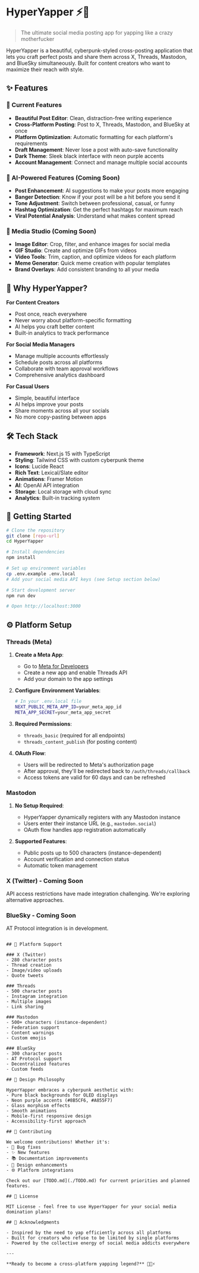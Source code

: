 # HyperYapper ⚡💬

> The ultimate social media posting app for yapping like a crazy motherfucker

HyperYapper is a beautiful, cyberpunk-styled cross-posting application that lets you craft perfect posts and share them across X, Threads, Mastodon, and BlueSky simultaneously. Built for content creators who want to maximize their reach with style.

## ✨ Features

### 🚀 Current Features
- **Beautiful Post Editor**: Clean, distraction-free writing experience
- **Cross-Platform Posting**: Post to X, Threads, Mastodon, and BlueSky at once
- **Platform Optimization**: Automatic formatting for each platform's requirements
- **Draft Management**: Never lose a post with auto-save functionality
- **Dark Theme**: Sleek black interface with neon purple accents
- **Account Management**: Connect and manage multiple social accounts

### 🤖 AI-Powered Features (Coming Soon)
- **Post Enhancement**: AI suggestions to make your posts more engaging
- **Banger Detection**: Know if your post will be a hit before you send it
- **Tone Adjustment**: Switch between professional, casual, or funny
- **Hashtag Optimization**: Get the perfect hashtags for maximum reach
- **Viral Potential Analysis**: Understand what makes content spread

### 🎨 Media Studio (Coming Soon)
- **Image Editor**: Crop, filter, and enhance images for social media
- **GIF Studio**: Create and optimize GIFs from videos
- **Video Tools**: Trim, caption, and optimize videos for each platform
- **Meme Generator**: Quick meme creation with popular templates
- **Brand Overlays**: Add consistent branding to all your media

## 🎯 Why HyperYapper?

**For Content Creators**
- Post once, reach everywhere
- Never worry about platform-specific formatting
- AI helps you craft better content
- Built-in analytics to track performance

**For Social Media Managers**
- Manage multiple accounts effortlessly
- Schedule posts across all platforms
- Collaborate with team approval workflows
- Comprehensive analytics dashboard

**For Casual Users**
- Simple, beautiful interface
- AI helps improve your posts
- Share moments across all your socials
- No more copy-pasting between apps

## 🛠️ Tech Stack

- **Framework**: Next.js 15 with TypeScript
- **Styling**: Tailwind CSS with custom cyberpunk theme
- **Icons**: Lucide React
- **Rich Text**: Lexical/Slate editor
- **Animations**: Framer Motion
- **AI**: OpenAI API integration
- **Storage**: Local storage with cloud sync
- **Analytics**: Built-in tracking system

## 🚀 Getting Started

```bash
# Clone the repository
git clone [repo-url]
cd HyperYapper

# Install dependencies
npm install

# Set up environment variables
cp .env.example .env.local
# Add your social media API keys (see Setup section below)

# Start development server
npm run dev

# Open http://localhost:3000
```

## ⚙️ Platform Setup

### Threads (Meta)

1. **Create a Meta App**:
   - Go to [Meta for Developers](https://developers.facebook.com/)
   - Create a new app and enable Threads API
   - Add your domain to the app settings

2. **Configure Environment Variables**:
   ```bash
   # In your .env.local file
   NEXT_PUBLIC_META_APP_ID=your_meta_app_id
   META_APP_SECRET=your_meta_app_secret
   ```

3. **Required Permissions**:
   - `threads_basic` (required for all endpoints)
   - `threads_content_publish` (for posting content)

4. **OAuth Flow**:
   - Users will be redirected to Meta's authorization page
   - After approval, they'll be redirected back to `/auth/threads/callback`
   - Access tokens are valid for 60 days and can be refreshed

### Mastodon

1. **No Setup Required**:
   - HyperYapper dynamically registers with any Mastodon instance
   - Users enter their instance URL (e.g., `mastodon.social`)
   - OAuth flow handles app registration automatically

2. **Supported Features**:
   - Public posts up to 500 characters (instance-dependent)
   - Account verification and connection status
   - Automatic token management

### X (Twitter) - Coming Soon

API access restrictions have made integration challenging. We're exploring alternative approaches.

### BlueSky - Coming Soon

AT Protocol integration is in development.
```

## 📱 Platform Support

### X (Twitter)
- 280 character posts
- Thread creation
- Image/video uploads
- Quote tweets

### Threads
- 500 character posts
- Instagram integration
- Multiple images
- Link sharing

### Mastodon
- 500+ characters (instance-dependent)
- Federation support
- Content warnings
- Custom emojis

### BlueSky
- 300 character posts
- AT Protocol support
- Decentralized features
- Custom feeds

## 🎨 Design Philosophy

HyperYapper embraces a cyberpunk aesthetic with:
- Pure black backgrounds for OLED displays
- Neon purple accents (#8B5CF6, #A855F7)
- Glass morphism effects
- Smooth animations
- Mobile-first responsive design
- Accessibility-first approach

## 🤝 Contributing

We welcome contributions! Whether it's:
- 🐛 Bug fixes
- ✨ New features
- 📚 Documentation improvements
- 🎨 Design enhancements
- 🌐 Platform integrations

Check out our [TODO.md](./TODO.md) for current priorities and planned features.

## 📄 License

MIT License - feel free to use HyperYapper for your social media domination plans!

## 🙏 Acknowledgments

- Inspired by the need to yap efficiently across all platforms
- Built for creators who refuse to be limited by single platforms
- Powered by the collective energy of social media addicts everywhere

---

**Ready to become a cross-platform yapping legend?** 🚀💬⚡